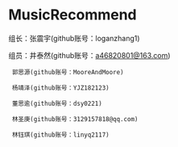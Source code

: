 # MusicRecommend
组长：张震宇(github账号：loganzhang1)

组员：井泰然(github账号：a46820801@163.com)

     郭思源(github账号：MooreAndMoore)
     
     杨靖泽(github账号：YJZ182123)
     
     董思逾(github账号：dsy0221)
     
     林圣庚(github账号：3129157818@qq.com)
     
     林钰琪(github账号：linyq2117)
